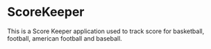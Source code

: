 # ScoreKeeper
This is a Score Keeper application used to track score for basketball, football, american football and baseball.
